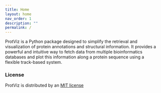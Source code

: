 ```yaml
---
title: Home
layout: home
nav_order: 1
description: ""
permalink: /
---
```


ProtViz is a Python package designed to simplify the retrieval and visualization of protein annotations and structural information.
It provides a powerful and intuitive way to fetch data from multiple bioinformatics databases and plot this information along a protein sequence using a flexible track-based system. 

### License

ProtViz is distributed by an [MIT license](https://github.com/paulynamagana/protviz/tree/main/LICENSE)